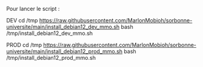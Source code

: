 Pour lancer le script :

DEV
cd /tmp
https://raw.githubusercontent.com/MarlonMobioh/sorbonne-universite/main/install_debian12_dev_mmo.sh
bash /tmp/install_debian12_dev_mmo.sh

PROD
cd /tmp
https://raw.githubusercontent.com/MarlonMobioh/sorbonne-universite/main/install_debian12_prod_mmo.sh
bash /tmp/install_debian12_prod_mmo.sh
